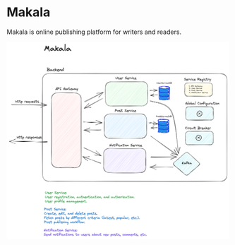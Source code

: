 # Makala

Makala is online publishing platform for writers and readers.

![Microservice design](./makala-architecture.png)